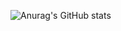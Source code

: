 ![Anurag's GitHub stats](https://github-readme-stats.vercel.app/api?username=hyechxn&show_icons=true&theme=radical)
<!--
**hyechxn/hyechxn** is a ✨ _special_ ✨ repository because its `README.md` (this file) appears on your GitHub profile.
-->
